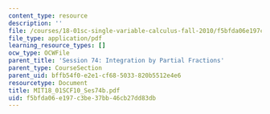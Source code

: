 ```yaml
---
content_type: resource
description: ''
file: /courses/18-01sc-single-variable-calculus-fall-2010/f5bfda06e197c3be37bb46cb27dd83db_MIT18_01SCF10_Ses74b.pdf
file_type: application/pdf
learning_resource_types: []
ocw_type: OCWFile
parent_title: 'Session 74: Integration by Partial Fractions'
parent_type: CourseSection
parent_uid: bffb54f0-e2e1-cf68-5033-820b5512e4e6
resourcetype: Document
title: MIT18_01SCF10_Ses74b.pdf
uid: f5bfda06-e197-c3be-37bb-46cb27dd83db
---
```

